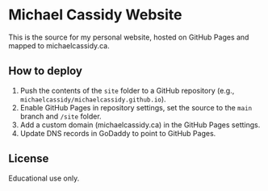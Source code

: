 # Michael Cassidy Website

This is the source for my personal website, hosted on GitHub Pages and mapped to michaelcassidy.ca.

## How to deploy
1. Push the contents of the `site` folder to a GitHub repository (e.g., `michaelcassidy/michaelcassidy.github.io`).
2. Enable GitHub Pages in repository settings, set the source to the `main` branch and `/site` folder.
3. Add a custom domain (michaelcassidy.ca) in the GitHub Pages settings.
4. Update DNS records in GoDaddy to point to GitHub Pages.

## License
Educational use only.
